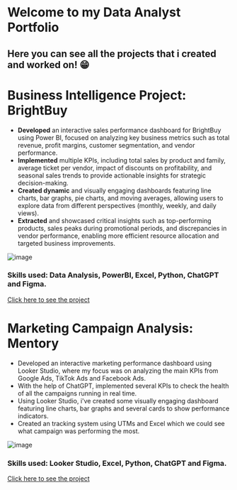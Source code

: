 # Welcome to my Data Analyst Portfolio

## Here you can see all the projects that i created and worked on! :grin:

# Business Intelligence Project: BrightBuy

* **Developed** an interactive sales performance dashboard for BrightBuy using Power BI, focused on analyzing key business metrics such as total revenue, profit margins, customer segmentation, and vendor performance.
* **Implemented** multiple KPIs, including total sales by product and family, average ticket per vendor, impact of discounts on profitability, and seasonal sales trends to provide actionable insights for strategic decision-making.
* **Created dynamic** and visually engaging dashboards featuring line charts, bar graphs, pie charts, and moving averages, allowing users to explore data from different perspectives (monthly, weekly, and daily views).
* **Extracted** and showcased critical insights such as top-performing products, sales peaks during promotional periods, and discrepancies in vendor performance, enabling more efficient resource allocation and targeted business improvements.

![image](https://github.com/user-attachments/assets/9d64abc1-055b-45a6-9a2e-23468a52bd4e)


### Skills used: Data Analysis, PowerBI, Excel, Python, ChatGPT and Figma.
[Click here to see the project](https://app.powerbi.com/view?r=eyJrIjoiZGIwMzIyYWYtYTQxZi00OTAzLWEwYzgtYWE3OGJkNDU2YmMzIiwidCI6IjMyNTU3NjRiLTdiNWItNDY0Ni1hN2I0LWJmOTU3MmM2OGFhZSJ9)


# Marketing Campaign Analysis: Mentory

* Developed an interactive marketing performance dashboard using Looker Studio, where my focus was on analyzing the main KPIs from Google Ads, TikTok Ads and Facebook Ads.
* With the help of ChatGPT, implemented several KPIs to check the health of all the campaigns running in real time.
* Using Looker Studio, i've created some visually engaging dashboard featuring line charts, bar graphs and several cards to show performance indicators.
* Created an tracking system using UTMs and Excel which we could see what campaign was performing the most.

![image](https://github.com/user-attachments/assets/9edcf81c-346d-4772-a786-60accd1711e9)

### Skills used: Looker Studio, Excel, Python, ChatGPT and Figma.
[Click here to see the project](https://lookerstudio.google.com/u/1/reporting/fc732a2b-2610-403c-abbd-62a9c21c6f9e/page/UqNbD)
